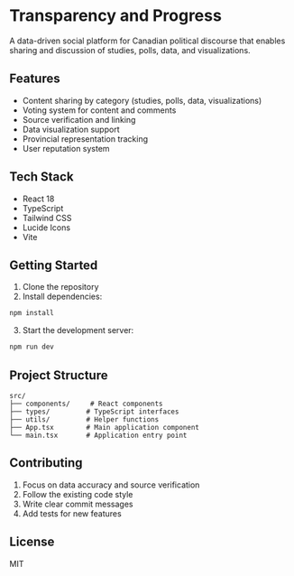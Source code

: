 # Transparency and Progress

A data-driven social platform for Canadian political discourse that enables sharing and discussion of studies, polls, data, and visualizations.

## Features

- Content sharing by category (studies, polls, data, visualizations)
- Voting system for content and comments
- Source verification and linking
- Data visualization support
- Provincial representation tracking
- User reputation system

## Tech Stack

- React 18
- TypeScript
- Tailwind CSS
- Lucide Icons
- Vite

## Getting Started

1. Clone the repository
2. Install dependencies:
```bash
npm install
```
3. Start the development server:
```bash
npm run dev
```

## Project Structure

```
src/
├── components/     # React components
├── types/         # TypeScript interfaces
├── utils/         # Helper functions
├── App.tsx        # Main application component
└── main.tsx       # Application entry point
```

## Contributing

1. Focus on data accuracy and source verification
2. Follow the existing code style
3. Write clear commit messages
4. Add tests for new features

## License

MIT